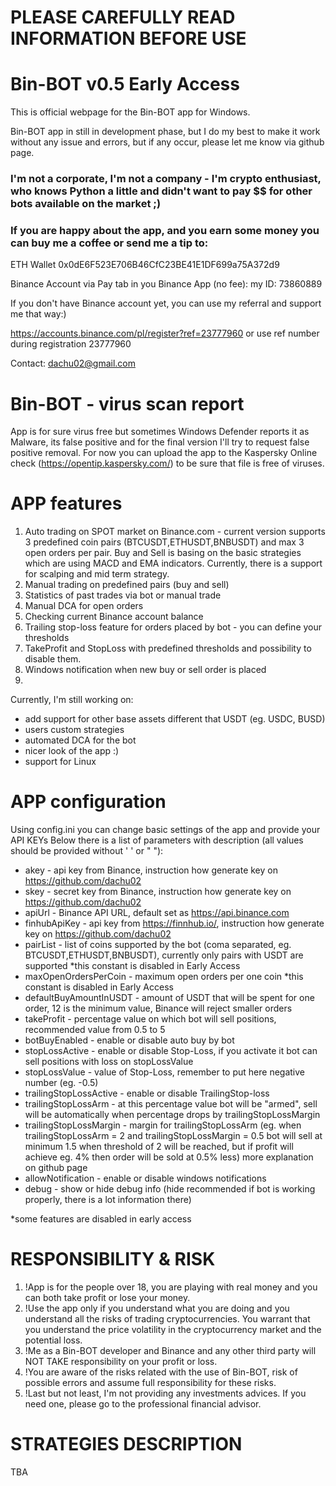 # PLEASE CAREFULLY READ INFORMATION BEFORE USE



# Bin-BOT v0.5 Early Access


This is official webpage for the Bin-BOT app for Windows.

Bin-BOT app in still in development phase, but I do my best to make it work without any issue and errors, but if any occur, please let me know via github page.

### I'm not a corporate, I'm not a company - I'm crypto enthusiast, who knows Python a little and didn't want to pay $$ for other bots available on the market ;)

### If you are happy about the app, and you earn some money you can buy me a coffee or send me a tip to:

ETH Wallet
0x0dE6F523E706B46CfC23BE41E1DF699a75A372d9

Binance Account via Pay tab in you Binance App (no fee):
my ID: 73860889

If you don't have Binance account yet, you can use my referral and support me that way:)

https://accounts.binance.com/pl/register?ref=23777960   or use ref number during registration 23777960

Contact: dachu02@gmail.com


# Bin-BOT - virus scan report

App is for sure virus free but sometimes Windows Defender reports it as Malware, its false positive and for the final version I'll try to request false positive removal.
For now you can upload the app to the Kaspersky Online check (https://opentip.kaspersky.com/) to be sure that file is free of viruses.



# APP features

1. Auto trading on SPOT market on Binance.com - current version supports 3 predefined coin pairs (BTCUSDT,ETHUSDT,BNBUSDT) and max 3 open orders per pair. Buy and Sell is basing on the basic strategies which are using MACD and EMA indicators. Currently, there is a support for scalping and mid term strategy.
2. Manual trading on predefined pairs (buy and sell)
3. Statistics of past trades via bot or manual trade
4. Manual DCA for open orders
5. Checking current Binance account balance
6. Trailing stop-loss feature for orders placed by bot - you can define your thresholds
7. TakeProfit and StopLoss with predefined thresholds and possibility to disable them.
8. Windows notification when new buy or sell order is placed
9. 

Currently, I'm still working on:
- add support for other base assets different that USDT (eg. USDC, BUSD)
- users custom strategies
- automated DCA for the bot
- nicer look of the app :)
- support for Linux

# APP configuration

Using config.ini you can change basic settings of the app and provide your API KEYs
Below there is a list of parameters with description (all values should be provided without ' ' or " "):

- akey - api key from Binance, instruction how generate key on https://github.com/dachu02
- skey - secret key from Binance, instruction how generate key on https://github.com/dachu02
- apiUrl - Binance API URL, default set as https://api.binance.com
- finhubApiKey - api key from https://finnhub.io/, instruction how generate key on https://github.com/dachu02
- pairList - list of coins supported by the bot (coma separated, eg. BTCUSDT,ETHUSDT,BNBUSDT), currently only pairs with USDT are supported *this constant is disabled in Early Access
- maxOpenOrdersPerCoin - maximum open orders per one coin *this constant is disabled in Early Access
- defaultBuyAmountInUSDT - amount of USDT that will be spent for one order, 12 is the minimum value, Binance will reject smaller orders
- takeProfit - percentage value on which bot will sell positions, recommended value from 0.5 to 5
- botBuyEnabled - enable or disable auto buy by bot
- stopLossActive - enable or disable Stop-Loss, if you activate it bot can sell positions with loss on stopLossValue
- stopLossValue - value of Stop-Loss, remember to put here negative number (eg. -0.5)
- trailingStopLossActive - enable or disable TrailingStop-loss
- trailingStopLossArm - at this percentage value bot will be "armed", sell will be automatically when percentage drops by trailingStopLossMargin
- trailingStopLossMargin - margin for trailingStopLossArm (eg. when trailingStopLossArm = 2 and trailingStopLossMargin = 0.5 bot will sell at minimum 1.5 when threshold of 2 will be reached, but if profit will achieve eg. 4% then order will be sold at 0.5% less) more explanation on github page
- allowNotification - enable or disable windows notifications
- debug - show or hide debug info (hide recommended if bot is working properly, there is a lot information there)

*some features are disabled in early access


# RESPONSIBILITY & RISK
1. !App is for the people over 18, you are playing with real money and you can both take profit or lose your money.
2. !Use the app only if you understand what you are doing and you understand all the risks of trading cryptocurrencies. You warrant that you understand the price volatility in the cryptocurrency market and the potential loss.
3. !Me as a Bin-BOT developer and Binance and any other third party will NOT TAKE responsibility on your profit or loss.
4. !You are aware of the risks related with the use of Bin-BOT, risk of possible errors and assume full responsibility for these risks.
5. !Last but not least, I'm not providing any investments advices. If you need one, please go to the professional financial advisor.


# STRATEGIES DESCRIPTION
TBA
